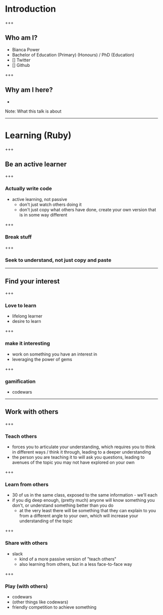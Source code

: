 # Introduction

+++

## Who am I?
- Bianca Power
- Bachelor of Education (Primary) (Honours) / PhD (Education)
- [] Twitter
- [] Github

+++

## Why am I here?

-

Note:
What this talk is about

---

# Learning (Ruby)

+++

## Be an active learner

+++

### Actually write code
- active learning, not passive
  - don't just watch others doing it
  - don't just copy what others have done, create your own version that is in some way different

+++

### Break stuff

+++

### Seek to understand, not just copy and paste

---

## Find your interest

+++

### Love to learn
- lifelong learner
- desire to learn

+++

### make it interesting
- work on something you have an interest in
- leveraging the power of gems

+++

### gamification
- codewars

---

## Work with others

+++
### Teach others
- forces you to articulate your understanding, which requires you to think in different ways / think it through, leading to a deeper understanding
- the person you are teaching it to will ask you questions, leading to avenues of the topic you may not have explored on your own

+++

### Learn from others
- 30 of us in the same class, exposed to the same information - we'll each
- if you dig deep enough, (pretty much) anyone will know something you don't, or understand something better than you do
  - at the very least there will be something that they can explain to you from a different angle to your own, which will increase your understanding of the topic

+++

### Share with others
- slack
  - kind of a more passive version of "teach others"
  - also learning from others, but in a less face-to-face way

+++

### Play (with others)
- codewars
- (other things like codewars)
- friendly competition to achieve something
